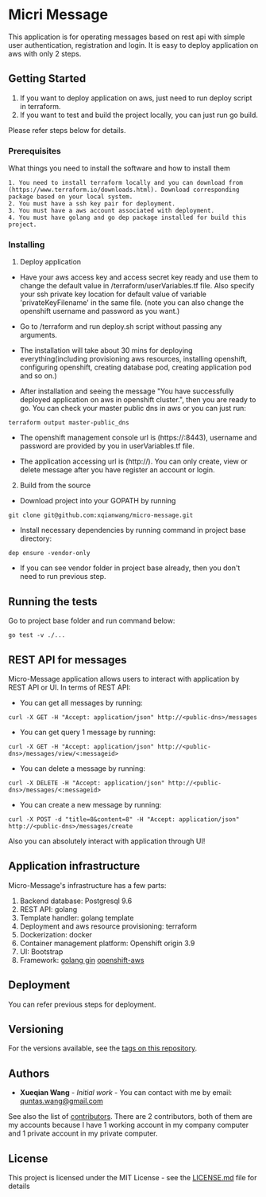 # Micri Message

This application is for operating messages based on rest api with simple user authentication, registration and login. It is easy to deploy application on aws with only 2 steps.

## Getting Started

1. If you want to deploy application on aws, just need to run deploy script in terraform. 
2. If you want to test and build the project locally, you can just run go build.

Please refer steps below for details.

### Prerequisites

What things you need to install the software and how to install them

```
1. You need to install terraform locally and you can download from (https://www.terraform.io/downloads.html). Download corresponding package based on your local system.
2. You must have a ssh key pair for deployment. 
3. You must have a aws account associated with deployment. 
4. You must have golang and go dep package installed for build this project.
```

### Installing

1. Deploy application
* Have your aws access key and access secret key ready and use them to change the default value in <project-base>/terraform/userVariables.tf file. Also specify your ssh private key location for default value of variable 'privateKeyFilename' in the same file. (note you can also change the openshift username and password as you want.)

* Go to <project-base>/terraform and run deploy.sh script without passing any arguments. 

* The installation will take about 30 mins for deploying everything(including provisioning aws resources, installing openshift, configuring openshift, creating database pod, creating application pod and so on.)

* After installation and seeing the message "You have successfully deployed application on aws in openshift cluster.", then you are ready to go. You can check your master public dns in aws or you can just run: 
```
terraform output master-public_dns
```
* The openshift management console url is (https://<your master public dns>:8443), username and password are provided by you in userVariables.tf file.

* The application accessing url is (http://<your master public dns>). You can only create, view or delete message after you have register an account or login.

2. Build from the source
* Download project into your GOPATH by running
```
git clone git@github.com:xqianwang/micro-message.git
```
* Install necessary dependencies by running command in project base directory:
```
dep ensure -vendor-only
``` 
* If you can see vendor folder in project base already, then you don't need to run previous step.

## Running the tests

Go to project base folder and run command below:
```
go test -v ./...
```
## REST API for messages
Micro-Message application allows users to interact with application by REST API or UI. 
In terms of REST API:
* You can get all messages by running:
```
curl -X GET -H "Accept: application/json" http://<public-dns>/messages
```
* You can get query 1 message by running:
```
curl -X GET -H "Accept: application/json" http://<public-dns>/messages/view/<:messageid>
```
* You can delete a message by running:
```
curl -X DELETE -H "Accept: application/json" http://<public-dns>/messages/<:messageid>
```
* You can create a new message by running: 
```
curl -X POST -d "title=8&content=8" -H "Accept: application/json" http://<public-dns>/messages/create
```

Also you can absolutely interact with application through UI!


## Application infrastructure
Micro-Message's infrastructure has a few parts:
1) Backend database: Postgresql 9.6
2) REST API: golang
3) Template handler: golang template
4) Deployment and aws resource provisioning: terraform
5) Dockerization: docker
6) Container management platform: Openshift origin 3.9
7) UI: Bootstrap
8) Framework: [golang gin](https://github.com/gin-gonic/gin) [openshift-aws](https://github.com/dwmkerr/terraform-aws-openshift.git)

## Deployment

You can refer previous steps for deployment.


## Versioning

For the versions available, see the [tags on this repository](https://github.com/xqianwang/micro-message/tags). 

## Authors

* **Xueqian Wang** - *Initial work* - You can contact with me by email: quntas.wang@gmail.com

See also the list of [contributors](https://github.com/xqianwang/micro-message/graphs/contributors). There are 2 contributors, both of them are my accounts because I have 1 working account in my company computer and 1 private account in my private computer.

## License

This project is licensed under the MIT License - see the [LICENSE.md](LICENSE.md) file for details

